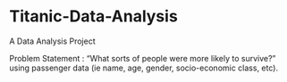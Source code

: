 # Titanic-Data-Analysis
A Data Analysis Project  
  
Problem Statement : “What sorts of people were more likely to survive?” using passenger data (ie name, age, gender, socio-economic class, etc).

